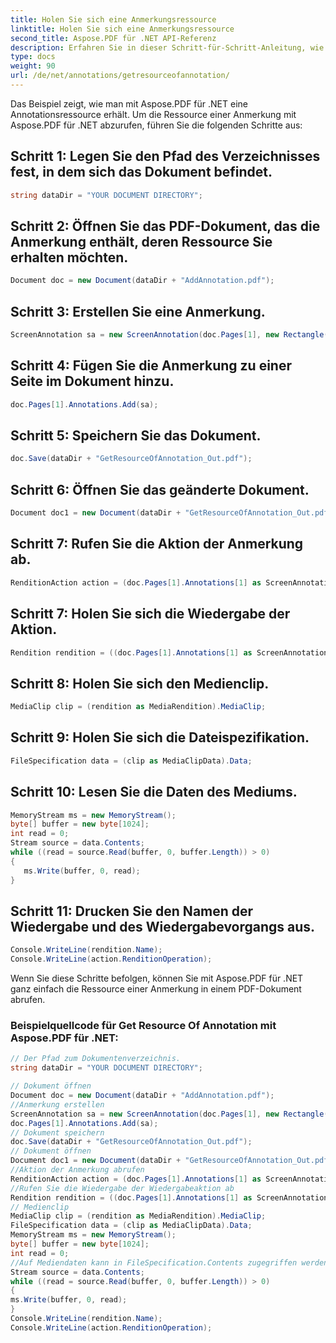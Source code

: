 ```yaml
---
title: Holen Sie sich eine Anmerkungsressource
linktitle: Holen Sie sich eine Anmerkungsressource
second_title: Aspose.PDF für .NET API-Referenz
description: Erfahren Sie in dieser Schritt-für-Schritt-Anleitung, wie Sie die Ressource einer Anmerkung mit Aspose.PDF für .NET abrufen.
type: docs
weight: 90
url: /de/net/annotations/getresourceofannotation/
---
```


Das Beispiel zeigt, wie man mit Aspose.PDF für .NET eine Annotationsressource erhält. Um die Ressource einer Anmerkung mit Aspose.PDF für .NET abzurufen, führen Sie die folgenden Schritte aus:

## Schritt 1: Legen Sie den Pfad des Verzeichnisses fest, in dem sich das Dokument befindet.

```csharp
string dataDir = "YOUR DOCUMENT DIRECTORY";
```

## Schritt 2: Öffnen Sie das PDF-Dokument, das die Anmerkung enthält, deren Ressource Sie erhalten möchten.

```csharp
Document doc = new Document(dataDir + "AddAnnotation.pdf");
```

## Schritt 3: Erstellen Sie eine Anmerkung.

```csharp
ScreenAnnotation sa = new ScreenAnnotation(doc.Pages[1], new Rectangle(100, 400, 300, 600), dataDir + "AddSwfFileAsAnnotation.swf");
```

## Schritt 4: Fügen Sie die Anmerkung zu einer Seite im Dokument hinzu.

```csharp
doc.Pages[1].Annotations.Add(sa);
```

## Schritt 5: Speichern Sie das Dokument.

```csharp
doc.Save(dataDir + "GetResourceOfAnnotation_Out.pdf");
```

## Schritt 6: Öffnen Sie das geänderte Dokument.

```csharp
Document doc1 = new Document(dataDir + "GetResourceOfAnnotation_Out.pdf");
```

## Schritt 7: Rufen Sie die Aktion der Anmerkung ab.

```csharp
RenditionAction action = (doc.Pages[1].Annotations[1] as ScreenAnnotation).Action as RenditionAction;
```

## Schritt 7: Holen Sie sich die Wiedergabe der Aktion.

```csharp
Rendition rendition = ((doc.Pages[1].Annotations[1] as ScreenAnnotation).Action as RenditionAction).Rendition;
```

## Schritt 8: Holen Sie sich den Medienclip.

```csharp
MediaClip clip = (rendition as MediaRendition).MediaClip;
```

## Schritt 9: Holen Sie sich die Dateispezifikation.

```csharp
FileSpecification data = (clip as MediaClipData).Data;
```

## Schritt 10: Lesen Sie die Daten des Mediums.

```csharp
MemoryStream ms = new MemoryStream();
byte[] buffer = new byte[1024];
int read = 0;
Stream source = data.Contents;
while ((read = source.Read(buffer, 0, buffer.Length)) > 0)
{
   ms.Write(buffer, 0, read);
}
```

## Schritt 11: Drucken Sie den Namen der Wiedergabe und des Wiedergabevorgangs aus.

```csharp
Console.WriteLine(rendition.Name);
Console.WriteLine(action.RenditionOperation);
```

Wenn Sie diese Schritte befolgen, können Sie mit Aspose.PDF für .NET ganz einfach die Ressource einer Anmerkung in einem PDF-Dokument abrufen.

### Beispielquellcode für Get Resource Of Annotation mit Aspose.PDF für .NET:

```csharp
// Der Pfad zum Dokumentenverzeichnis.
string dataDir = "YOUR DOCUMENT DIRECTORY";

// Dokument öffnen
Document doc = new Document(dataDir + "AddAnnotation.pdf");
//Anmerkung erstellen
ScreenAnnotation sa = new ScreenAnnotation(doc.Pages[1], new Rectangle(100, 400, 300, 600), dataDir + "AddSwfFileAsAnnotation.swf");
doc.Pages[1].Annotations.Add(sa);
// Dokument speichern
doc.Save(dataDir + "GetResourceOfAnnotation_Out.pdf");
// Dokument öffnen
Document doc1 = new Document(dataDir + "GetResourceOfAnnotation_Out.pdf");
//Aktion der Anmerkung abrufen
RenditionAction action = (doc.Pages[1].Annotations[1] as ScreenAnnotation).Action as RenditionAction;
//Rufen Sie die Wiedergabe der Wiedergabeaktion ab
Rendition rendition = ((doc.Pages[1].Annotations[1] as ScreenAnnotation).Action as RenditionAction).Rendition;
// Medienclip
MediaClip clip = (rendition as MediaRendition).MediaClip;
FileSpecification data = (clip as MediaClipData).Data;
MemoryStream ms = new MemoryStream();
byte[] buffer = new byte[1024];
int read = 0;
//Auf Mediendaten kann in FileSpecification.Contents zugegriffen werden
Stream source = data.Contents;
while ((read = source.Read(buffer, 0, buffer.Length)) > 0)
{
ms.Write(buffer, 0, read);
}
Console.WriteLine(rendition.Name);
Console.WriteLine(action.RenditionOperation);
```